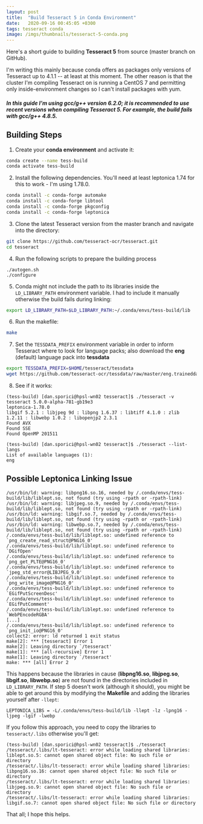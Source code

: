 ```yaml
---
layout: post
title:  "Build Tesseract 5 in Conda Environment"
date:   2020-09-16 00:45:05 +0300
tags: tesseract conda
image: /imgs/thumbnails/tesseract-5-conda.png
---
```


Here's a short guide to building **Tesseract 5** from source (master branch on GitHub). 

I'm writing this mainly because conda offers as packages only versions of Tesseract up to 4.1.1 -- at least at this moment. The other reason is that the cluster I'm compiling Tesseract on is running a CentOS 7 and permitting only inside-environment changes so I can't install packages with yum.

##### In this guide I'm using **gcc/g++** version **6.2.0**; it is recommended to use recent versions when compiling Tesseract 5. For example, the build fails with gcc/g++ 4.8.5.

## Building Steps

1. Create your **conda environment** and activate it:
```bash
conda create --name tess-build 
conda activate tess-build
```

2. Install the following dependencies. You'll need at least leptonica 1.74 for this to work - I'm using 1.78.0.
```bash
conda install -c conda-forge automake
conda install -c conda-forge libtool
conda install -c conda-forge pkgconfig
conda install -c conda-forge leptonica
```

3. Clone the latest Tesseract version from the master branch and navigate into the directory:
```bash
git clone https://github.com/tesseract-ocr/tesseract.git
cd tesseract
```

4. Run the following scripts to prepare the building process
```
./autogen.sh
./configure
```

5. Conda might not include the path to its libraries inside the `LD_LIBRARY_PATH` environment variable. I had to include it manually otherwise the build fails during linking:
```bash
export LD_LIBRARY_PATH=$LD_LIBRARY_PATH:~/.conda/envs/tess-build/lib
```

6. Run the makefile:
```bash
make
```

7. Set the `TESSDATA_PREFIX` environment variable in order to inform Tesseract where to look for language packs; also download the **eng** (default) language pack into **tessdata**
```bash
export TESSDATA_PREFIX=$HOME/tesseract/tessdata
wget https://github.com/tesseract-ocr/tessdata/raw/master/eng.traineddata -P tessdata/
```

8. See if it works:
```
(tess-build) [dan.sporici@hpsl-wn02 tesseract]$ ./tesseract -v
tesseract 5.0.0-alpha-781-gb19e3
leptonica-1.78.0
libgif 5.2.1 : libjpeg 9d : libpng 1.6.37 : libtiff 4.1.0 : zlib 1.2.11 : libwebp 1.0.2 : libopenjp2 2.3.1
Found AVX
Found SSE
Found OpenMP 201511
```
```
(tess-build) [dan.sporici@hpsl-wn02 tesseract]$ ./tesseract --list-langs
List of available languages (1):
eng
```


## Possible Leptonica Linking Issue

```
/usr/bin/ld: warning: libpng16.so.16, needed by /.conda/envs/tess-build/lib/liblept.so, not found (try using -rpath or -rpath-link)
/usr/bin/ld: warning: libjpeg.so.9, needed by /.conda/envs/tess-build/lib/liblept.so, not found (try using -rpath or -rpath-link)
/usr/bin/ld: warning: libgif.so.7, needed by /.conda/envs/tess-build/lib/liblept.so, not found (try using -rpath or -rpath-link)
/usr/bin/ld: warning: libwebp.so.7, needed by /.conda/envs/tess-build/lib/liblept.so, not found (try using -rpath or -rpath-link)
/.conda/envs/tess-build/lib/liblept.so: undefined reference to `png_create_read_struct@PNG16_0'
/.conda/envs/tess-build/lib/liblept.so: undefined reference to `DGifOpen'
/.conda/envs/tess-build/lib/liblept.so: undefined reference to `png_get_PLTE@PNG16_0'
/.conda/envs/tess-build/lib/liblept.so: undefined reference to `jpeg_std_error@LIBJPEG_9.0' 
/.conda/envs/tess-build/lib/liblept.so: undefined reference to `png_write_image@PNG16_0'
/.conda/envs/tess-build/lib/liblept.so: undefined reference to `EGifPutScreenDesc'
/.conda/envs/tess-build/lib/liblept.so: undefined reference to `EGifPutComment'
/.conda/envs/tess-build/lib/liblept.so: undefined reference to `WebPEncodeRGBA'
[...]
/.conda/envs/tess-build/lib/liblept.so: undefined reference to `png_init_io@PNG16_0'
collect2: error: ld returned 1 exit status
make[2]: *** [tesseract] Error 1
make[2]: Leaving directory `/tesseract'
make[1]: *** [all-recursive] Error 1
make[1]: Leaving directory `/tesseract'
make: *** [all] Error 2
```

This happens because the libraries in cause (**libpng16.so**, **libjpeg.so**, **libgif.so**, **libwebp.so**) are not found in the directories included in `LD_LIBRARY_PATH`.
If step 5 doesn't work (although it should), you might be able to get around this by modifying the **Makefile** and adding the libraries yourself after `-llept`:
```make
LEPTONICA_LIBS = -L/.conda/envs/tess-build/lib -llept -lz -lpng16 -ljpeg -lgif -lwebp
```

If you follow this approach, you need to copy the libraries to `tesseract/.libs` otherwise you'll get:
```
(tess-build) [dan.sporici@hpsl-wn02 tesseract]$ ./tesseract
/tesseract/.libs/lt-tesseract: error while loading shared libraries: liblept.so.5: cannot open shared object file: No such file or directory
/tesseract/.libs/lt-tesseract: error while loading shared libraries: libpng16.so.16: cannot open shared object file: No such file or directory
/tesseract/.libs/lt-tesseract: error while loading shared libraries: libjpeg.so.9: cannot open shared object file: No such file or directory
/tesseract/.libs/lt-tesseract: error while loading shared libraries: libgif.so.7: cannot open shared object file: No such file or directory 
```


That all; I hope this helps.
